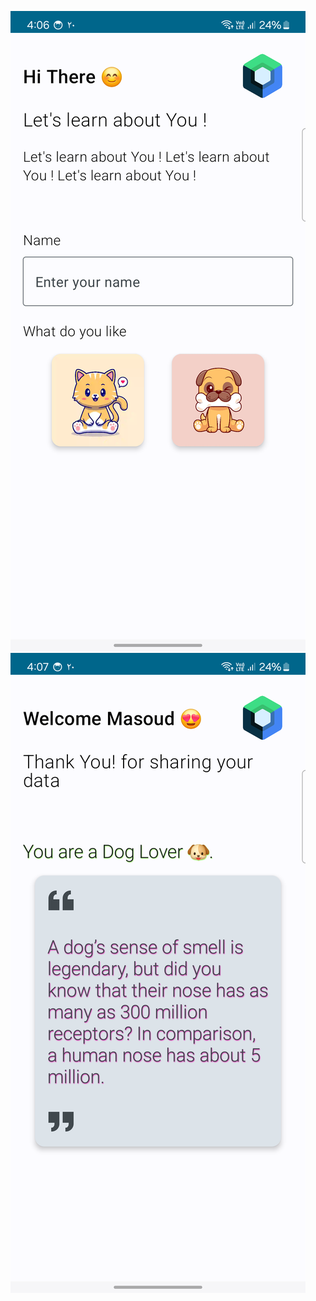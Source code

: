 ![User Input Screen](/first-screen.png?raw=true "First Screen") ![Welcome Screen](/second-screen.png?raw=true "Second Screen")
